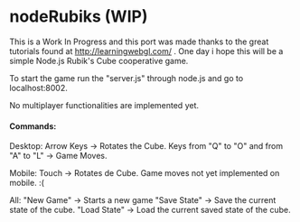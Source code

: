 nodeRubiks (WIP)
============================================================================
This is a Work In Progress and this port was made thanks to the great tutorials found at http://learningwebgl.com/ .
One day i hope this will be a simple Node.js Rubik's Cube cooperative game.

To start the game run the "server.js" through node.js and go to localhost:8002.

No multiplayer functionalities are implemented yet.

<h4>Commands:</h4>

Desktop:
Arrow Keys -> Rotates the Cube.
Keys from "Q" to "O" and from "A" to "L" -> Game Moves.

Mobile:
Touch -> Rotates de Cube.
Game moves not yet implemented on mobile. :(

All:
"New Game" -> Starts a new game
"Save State" -> Save the current state of the cube.
"Load State" -> Load the current saved state of the cube.




